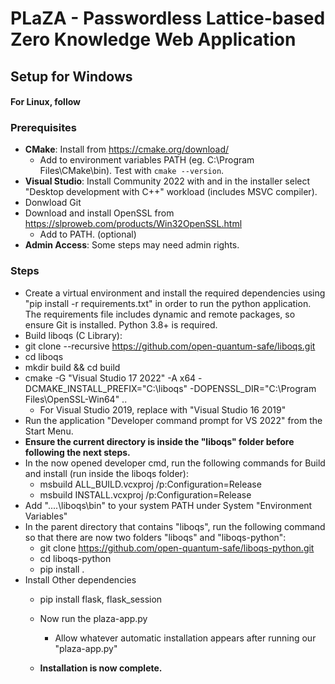 # PLaZA - Passwordless Lattice-based Zero Knowledge Web Application

## Setup for Windows
#### For Linux, follow

### Prerequisites
- **CMake**: Install from https://cmake.org/download/
    - Add to environment variables PATH (eg. C:\Program Files\CMake\bin). Test with `cmake --version`.
- **Visual Studio**: Install Community 2022 with and in the installer select "Desktop development with C++" workload (includes MSVC compiler).
- Donwload Git
- Download and install OpenSSL from https://slproweb.com/products/Win32OpenSSL.html
    - Add to PATH. (optional)
- **Admin Access**: Some steps may need admin rights.

### Steps

- Create a virtual environment and install the required dependencies using "pip install -r requirements.txt" in order to run the python application. The requirements file includes dynamic and remote packages, so ensure Git is installed. Python 3.8+ is required.
- Build liboqs (C Library):
- git clone --recursive https://github.com/open-quantum-safe/liboqs.git
- cd liboqs
- mkdir build && cd build
- cmake -G "Visual Studio 17 2022" -A x64 -DCMAKE_INSTALL_PREFIX="C:\liboqs" -DOPENSSL_DIR="C:\Program Files\OpenSSL-Win64" ..
  - For Visual Studio 2019, replace with "Visual Studio 16 2019"
- Run the application "Developer command prompt for VS 2022" from the Start Menu.
- **Ensure the current directory is inside the "liboqs" folder before following the next steps.**
- In the now opened developer cmd, run the following commands for Build and install (run inside the liboqs folder):
  - msbuild ALL_BUILD.vcxproj /p:Configuration=Release
  - msbuild INSTALL.vcxproj /p:Configuration=Release
- Add "..\..\liboqs\bin" to your system PATH under System "Environment Variables"
- In the parent directory that contains "liboqs", run the following command so that there are now two folders "liboqs" and "liboqs-python":
  - git clone https://github.com/open-quantum-safe/liboqs-python.git
  - cd liboqs-python
  - pip install .
- Install Other dependencies
  - pip install flask, flask_session
  
  - Now run the plaza-app.py
      - Allow whatever automatic installation appears after running our "plaza-app.py"
  - **Installation is now complete.**
